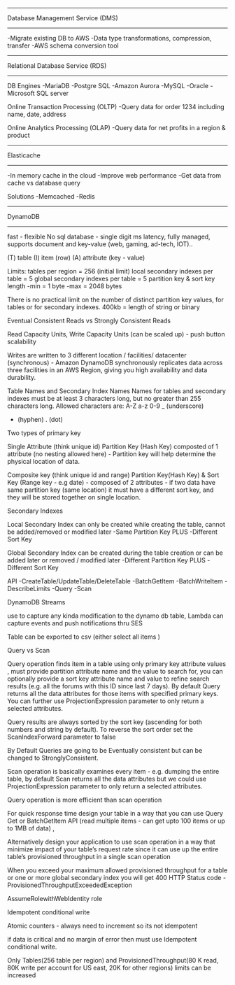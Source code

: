 *********************************
Database Management Service (DMS)
*********************************

-Migrate existing DB to AWS
-Data type transformations, compression, transfer
-AWS schema conversion tool

*********************************
Relational Database Service (RDS)
*********************************

DB Engines
-MariaDB
-Postgre SQL
-Amazon Aurora
-MySQL
-Oracle
-Microsoft SQL server

Online Transaction Processing (OLTP)
-Query data for order 1234 including name, date, address

Online Analytics Processing (OLAP)
-Query data for net profits in a region & product

***********
Elasticache
***********

-In memory cache in the cloud
-Improve web performance
-Get data from cache vs database query

Solutions
-Memcached
-Redis

********
DynamoDB
********

fast - flexible No sql database - single digit ms latency, fully managed, supports document and key-value (web, gaming, ad-tech, IOT)..

(T) table
(I) item (row)
(A) attribute (key - value)

Limits:
tables per region = 256 (initial limit)
local secondary indexes per table = 5
global secondary indexes per table = 5
partition key & sort key length
-min = 1 byte
-max = 2048 bytes

There is no practical limit on the number of distinct partition key values, for tables or for secondary indexes.
400kb = length of string or binary

Eventual Consistent Reads vs Strongly Consistent Reads

Read Capacity Units, Write Capacity Units (can be scaled up) - push button scalability

Writes are written to 3 different location / facilities/ datacenter (synchronous) - Amazon DynamoDB synchronously replicates data across three facilities in an AWS Region, giving you high availability and data durability.

Table Names and Secondary Index Names
Names for tables and secondary indexes must be at least 3 characters long, but no greater than 255 characters long. Allowed characters are:
A-Z
a-z
0-9
_ (underscore)
- (hyphen)
. (dot)

Two types of primary key

Single Attribute (think unique id)
Partition Key (Hash Key) composted of 1 attribute (no nesting allowed here) - Partition key will help determine the physical location of data.

Composite key (think unique id and range)
Partition Key(Hash Key) & Sort Key (Range key - e.g date) - composed of 2 attributes - if two data have same partition key (same location) it must have a different sort key, and they will be stored together on single location.

Secondary Indexes

Local Secondary Index
can only be created while creating the table, cannot be added/removed or modified later
-Same Partition Key
PLUS
-Different Sort Key

Global Secondary Index
can be created during the table creation or can be added later or removed / modified later
-Different Partition Key
PLUS
-Different Sort Key

API
-CreateTable/UpdateTable/DeleteTable
-BatchGetItem
-BatchWriteItem
-DescribeLimits
-Query
-Scan

DynamoDB Streams

use to capture any kinda modification to the dynamo db table, Lambda can capture events and push notifications thru SES

Table can be exported to csv (either select all items )

Query vs Scan

Query operation finds item in a table using only primary key attribute values , must provide partition attribute name and the value to search for, you can optionally provide a sort key attribute name and value to refine search results (e.g. all the forums with this ID since last 7 days). By default Query returns all the data attributes for those items with specified primary keys. You can further use ProjectionExpression parameter to only return a selected attributes.

Query results are always sorted by the sort key (ascending for both numbers and string by default). To reverse the sort order set the ScanIndexForward parameter to false

By Default Queries are going to be Eventually consistent but can be changed to StronglyConsistent.

Scan operation is basically examines every item - e.g. dumping the entire table, by default Scan returns all the data attributes but we could use ProjectionExpression parameter to only return a selected attributes.

Query operation is more efficient than scan operation

For quick response time design your table in a way that you can use Query Get or BatchGetItem API (read multiple items - can get upto 100 items or up to 1MB of data) ,

Alternatively design your application to use scan operation in a way that minimize impact of your table’s request rate since it can use up the entire table’s provisioned throughput in a single scan operation

When you exceed your maximum allowed provisioned throughput for a table or one or more global secondary index you will get 400 HTTP Status code - ProvisionedThroughputExceededException

AssumeRolewithWebIdentity role

Idempotent conditional write

Atomic counters - always need to increment so its not idempotent

if data is critical and no margin of error then must use Idempotent conditional write.

Only Tables(256 table per region) and ProvisionedThroughput(80 K read, 80K write per account for US east, 20K for other regions) limits can be increased
